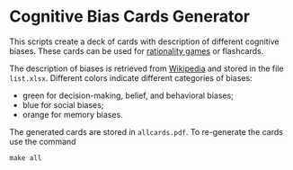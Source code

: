 Cognitive Bias Cards Generator
===============================

This scripts create a deck of cards with description of different
cognitive biases. These cards can be used for
[rationality games](http://lesswrong.com/lw/ilw/games_for_rationalists/)
or flashcards.

The description of biases is retrieved from
[Wikipedia](https://en.wikipedia.org/wiki/List_of_cognitive_biases)
and stored in the file `list.xlsx`. Different colors indicate
different categories of biases:
* green for decision-making, belief, and behavioral biases;
* blue for social biases;
* orange for memory biases.


The generated cards are stored in `allcards.pdf`.
To re-generate the cards use the command
```
make all
```
